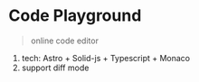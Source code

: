 # Code Playground

> online code editor 


1. tech: Astro + Solid-js + Typescript + Monaco
2. support diff mode

